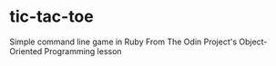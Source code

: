 # tic-tac-toe
Simple command line game in Ruby
From The Odin Project's Object-Oriented Programming lesson
